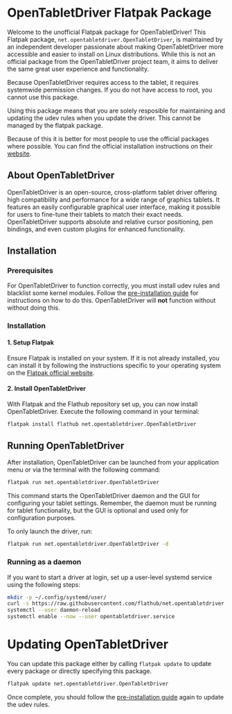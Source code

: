 # OpenTabletDriver Flatpak Package

Welcome to the unofficial Flatpak package for OpenTabletDriver! This Flatpak package, `net.opentabletdriver.OpenTabletDriver`, is maintained by an independent developer passionate about making OpenTabletDriver more accessible and easier to install on Linux distributions. While this is not an official package from the OpenTabletDriver project team, it aims to deliver the same great user experience and functionality.

Because OpenTabletDriver requires access to the tablet, it requires systemwide permission changes. If you do not have access to root, you cannot use this package.

Using this package means that you are solely resposible for maintaining and updating the udev rules when you update the driver. This cannot be managed by the flatpak package.

Because of this it is better for most people to use the official packages where possible. You can find the official installation instructions on their [website](https://opentabletdriver.net).

## About OpenTabletDriver

OpenTabletDriver is an open-source, cross-platform tablet driver offering high compatibility and performance for a wide range of graphics tablets. It features an easily configurable graphical user interface, making it possible for users to fine-tune their tablets to match their exact needs. OpenTabletDriver supports absolute and relative cursor positioning, pen bindings, and even custom plugins for enhanced functionality.

## Installation

### Prerequisites

For OpenTabletDriver to function correctly, you must install udev rules and blacklist some kernel modules. Follow the [pre-installation guide](docs/Pre-installation.md) for instructions on how to do this. OpenTabletDriver will **not** function without without doing this.

### Installation

#### 1. Setup Flatpak

Ensure Flatpak is installed on your system. If it is not already installed, you can install it by following the instructions specific to your operating system on the [Flatpak official website](https://flatpak.org/setup/).

#### 2. Install OpenTabletDriver

With Flatpak and the Flathub repository set up, you can now install OpenTabletDriver. Execute the following command in your terminal:

```bash
flatpak install flathub net.opentabletdriver.OpenTabletDriver
```

## Running OpenTabletDriver

After installation, OpenTabletDriver can be launched from your application menu or via the terminal with the following command:

```bash
flatpak run net.opentabletdriver.OpenTabletDriver
```

This command starts the OpenTabletDriver daemon and the GUI for configuring your tablet settings. Remember, the daemon must be running for tablet functionality, but the GUI is optional and used only for configuration purposes.

To only launch the driver, run:
```bash
flatpak run net.opentabletdriver.OpenTabletDriver -d
```

### Running as a daemon

If you want to start a driver at login, set up a user-level systemd service using the following steps:
```bash
mkdir -p ~/.config/systemd/user/
curl -s https://raw.githubusercontent.com/flathub/net.opentabletdriver.OpenTabletDriver/scripts/opentabletdriver.service > ~/.config/systemd/user/opentabletdriver.service
systemctl --user daemon-reload
systemctl enable --now --user opentabletdriver.service
``` 

# Updating OpenTabletDriver

You can update this package either by calling `flatpak update` to update every package or directly specifying this package.

```bash
flatpak update net.opentabletdriver.OpenTabletDriver
```

Once complete, you should follow the [pre-installation guide](docs/Pre-installation.md) again to update the udev rules.

